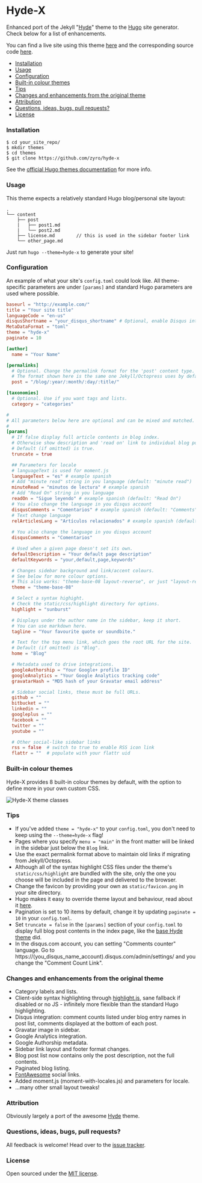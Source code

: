 Hyde-X
======

Enhanced port of the Jekyll "[Hyde](https://github.com/poole/hyde)" theme to the [Hugo](http://gohugo.io) site generator. Check below for a list of enhancements.

You can find a live site using this theme [here](http://andreimihu.com) and the corresponding source code [here](https://github.com/zyro/andreimihu.com).

* [Installation](#installation)
* [Usage](#usage)
* [Configuration](#configuration)
* [Built-in colour themes](#built-in-colour-themes)
* [Tips](#tips)
* [Changes and enhancements from the original theme](#changes-and-enhancements-from-the-original-theme)
* [Attribution](#attribution)
* [Questions, ideas, bugs, pull requests?](#questions-ideas-bugs-pull-requests)
* [License](#license)

### Installation

```
$ cd your_site_repo/
$ mkdir themes
$ cd themes
$ git clone https://github.com/zyro/hyde-x
```

See the [official Hugo themes documentation](http://gohugo.io/themes/installing) for more info.

### Usage

This theme expects a relatively standard Hugo blog/personal site layout:
```
.
└── content
    ├── post
    |   ├── post1.md
    |   └── post2.md
    ├── license.md        // this is used in the sidebar footer link
    └── other_page.md
```

Just run `hugo --theme=hyde-x` to generate your site!

### Configuration

An example of what your site's `config.toml` could look like. All theme-specific parameters are under `[params]` and standard Hugo parameters are used where possible.

``` toml
baseurl = "http://example.com/"
title = "Your site title"
languageCode = "en-us"
disqusShortname = "your_disqus_shortname" # Optional, enable Disqus integration
MetaDataFormat = "toml"
theme = "hyde-x"
paginate = 10

[author]
  name = "Your Name"

[permalinks]
  # Optional. Change the permalink format for the 'post' content type.
  # The format shown here is the same one Jekyll/Octopress uses by default.
  post = "/blog/:year/:month/:day/:title/"

[taxonomies]
  # Optional. Use if you want tags and lists.
  category = "categories"

#
# All parameters below here are optional and can be mixed and matched.
#
[params]
  # If false display full article contents in blog index.
  # Otherwise show description and 'read on' link to individual blog post page.
  # Default (if omitted) is true.
  truncate = true

  ## Parameters for locale
  # languageText is used for moment.js
  languageText = "es" # example spanish
  # Add "minute read" string in you language (default: "minute read")
  minuteRead = "minutos de lectura" # example spanish
  # Add "Read On" string in you language
  readOn = "Sigue leyendo" # example spanish (default: "Read On")
  # You also change the language in you disqus account
  disqusComments = "Comentarios" # example spanish (default: "Comments")
  # Text change language
  relArticlesLang = "Artículos relacionados" # example spanish (default: "Related articles")
  
  # You also change the language in you disqus account
  disqusComments = "Comentarios"

  # Used when a given page doesn't set its own.
  defaultDescription = "Your default page description"
  defaultKeywords = "your,default,page,keywords"

  # Changes sidebar background and link/accent colours.
  # See below for more colour options.
  # This also works: "theme-base-08 layout-reverse", or just "layout-reverse".
  theme = "theme-base-08"

  # Select a syntax highight.
  # Check the static/css/highlight directory for options.
  highlight = "sunburst"

  # Displays under the author name in the sidebar, keep it short.
  # You can use markdown here.
  tagline = "Your favourite quote or soundbite."

  # Text for the top menu link, which goes the root URL for the site.
  # Default (if omitted) is "Blog".
  home = "Blog"

  # Metadata used to drive integrations.
  googleAuthorship = "Your Google+ profile ID"
  googleAnalytics = "Your Google Analytics tracking code"
  gravatarHash = "MD5 hash of your Gravatar email address"

  # Sidebar social links, these must be full URLs.
  github = ""
  bitbucket = ""
  linkedin = ""
  googleplus = ""
  facebook = ""
  twitter = ""
  youtube = ""

  # Other social-like sidebar links
  rss = false  # switch to true to enable RSS icon link
  flattr = ""  # populate with your flattr uid
```

### Built-in colour themes

Hyde-X provides 8 built-in colour themes by default, with the option to define more in your own custom CSS.

![Hyde-X theme classes](https://github.com/zyro/hyde-x/blob/master/images/theme-colours.png)

### Tips

* If you've added `theme = "hyde-x"` to your `config.toml`, you don't need to keep using the `--theme=hyde-x` flag!
* Pages where you specify `menu = "main"` in the front matter will be linked in the sidebar just below the `Blog` link.
* Use the exact permalink format above to maintain old links if migrating from Jekyll/Octopress.
* Although all of the syntax highlight CSS files under the theme's `static/css/highlight` are bundled with the site, only the one you choose will be included in the page and delivered to the browser.
* Change the favicon by providing your own as `static/favicon.png` in your site directory.
* Hugo makes it easy to override theme layout and behaviour, read about it [here](http://gohugo.io/themes/customizing).
* Pagination is set to 10 items by default, change it by updating `paginate = 10` in your `config.toml`.
* Set `truncate = false` in the `[params]` section of your `config.toml` to display full blog post contents in the index page, like the [base Hyde theme](https://github.com/poole/hyde) did.
* In the disqus.com account, you can setting "Comments counter" language. Go to https://(you_disqus_name_account).disqus.com/admin/settings/ and you change the "Comment Count Link".

### Changes and enhancements from the original theme

* Category labels and lists.
* Client-side syntax highlighting through [highlight.js](https://highlightjs.org/), sane fallback if disabled or no JS - infinitely more flexible than the standard Hugo highlighting.
* Disqus integration: comment counts listed under blog entry names in post list, comments displayed at the bottom of each post.
* Gravatar image in sidebar.
* Google Analytics integration.
* Google Authorship metadata.
* Sidebar link layout and footer format changes.
* Blog post list now contains only the post description, not the full contents.
* Paginated blog listing.
* [FontAwesome](http://fortawesome.github.io/Font-Awesome) social links.
* Added moment.js (moment-with-locales.js) and parameters for locale.
* ...many other small layout tweaks!

### Attribution

Obviously largely a port of the awesome [Hyde](https://github.com/poole/hyde) theme.

### Questions, ideas, bugs, pull requests?

All feedback is welcome! Head over to the [issue tracker](https://github.com/zyro/hyde-x/issues).

### License

Open sourced under the [MIT license](https://github.com/zyro/hyde-x/blob/master/LICENSE).
